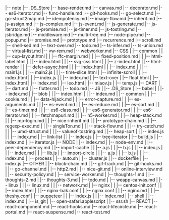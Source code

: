 |-- note
    |-- .DS_Store
    |-- base-render.md
    |-- canvas.md
    |-- decorator.md
    |-- es6-iterator.md
    |-- func-handle.md
    |-- git-hooks.md
    |-- go-select.md
    |-- go-struct2map.md
    |-- idempotency.md
    |-- image-flow.md
    |-- inherit.md
    |-- js-assign.md
    |-- js-complex.md
    |-- js-event.md
    |-- js-generate.md
    |-- js-iterator.md
    |-- js-promise.md
    |-- js-timer.md
    |-- js-tostring.md
    |-- jsbridge.md
    |-- middleware.md
    |-- multi-tree.md
    |-- node-pipe.md
    |-- popup.md
    |-- promise.md
    |-- prototype.md
    |-- recurrence.md
    |-- scroll.md
    |-- shell-sed.md
    |-- text-over.md
    |-- todo.md
    |-- ts-infer.md
    |-- ts-union.md
    |-- virtual-list.md
    |-- vw-rem.md
    |-- webworker.md
    |-- CSS
    |   |-- common
    |   |   |-- cup-layout.html
    |   |   |-- ffc-margin.md
    |   |   |-- fixed-position.md
    |   |   |-- html-label.html
    |   |   |-- index.html
    |   |   |-- svg-css.html
    |   |   |-- z-index.html
    |   |-- html-render
    |   |   |-- defer-async.html
    |   |   |-- index.html
    |   |   |-- index.md
    |   |   |-- main1.js
    |   |   |-- main2.js
    |   |   |-- time-slice.html
    |   |-- infinite-scroll
    |   |   |-- index.html
    |   |   |-- index.js
    |   |   |-- index.md
    |   |-- text-over
    |       |-- float.html
    |       |-- index.html
    |       |-- index.md
    |       |-- leo.html
    |       |-- miaov.js
    |       |-- temp.js
    |-- DART
    |   |-- dart.md
    |   |-- flutter.md
    |   |-- todo.md
    |-- JS
    |   |-- .DS_Store
    |   |-- babel
    |   |   |-- index.md
    |   |-- blob
    |   |   |-- index.html
    |   |   |-- index.md
    |   |-- common
    |   |   |-- cookie.md
    |   |   |-- data-hijack.md
    |   |   |-- error-capture.md
    |   |   |-- es-arguments.md
    |   |   |-- es-event.md
    |   |   |-- es-reduce.md
    |   |   |-- es-sort.md
    |   |   |-- es-timer.md
    |   |   |-- es6-class.md
    |   |   |-- es6-generator.md
    |   |   |-- es6-iterator.md
    |   |   |-- fetchmapurl.md
    |   |   |-- h5-worker.md
    |   |   |-- heap-stack.md
    |   |   |-- mp-login.md
    |   |   |-- nice-inherit.md
    |   |   |-- prototype-chain.md
    |   |   |-- regexp-exec.md
    |   |   |-- singleTon.md
    |   |   |-- stack-flow.md
    |   |   |-- try-catch.md
    |   |   |-- umd-struct.md
    |   |   |-- valueof-tostring.md
    |   |-- heap-sort
    |   |   |-- index.js
    |   |   |-- index.md
    |   |-- link-list
    |   |   |-- index.js
    |   |-- tree-iterator
    |       |-- build.js
    |       |-- index.md
    |       |-- iterator.js
    |-- NODE
    |   |-- index.md
    |   |-- node-env.md
    |   |-- peer-dependency.md
    |   |-- import-cache
    |   |   |-- a.js
    |   |   |-- b.js
    |   |   |-- index.js
    |   |   |-- index.md
    |   |   |-- lib.js
    |   |-- import-circle
    |   |   |-- a.js
    |   |   |-- b.js
    |   |   |-- index.md
    |   |-- process
    |       |-- auto.sh
    |       |-- cluster.js
    |       |-- dockerfile
    |       |-- index.js
    |-- OTHER
    |   |-- block-chain.md
    |   |-- gif-track.md
    |   |-- git-hooks.md
    |   |-- go-channel.md
    |   |-- http2.md
    |   |-- nice-git.md
    |   |-- online-interview.md
    |   |-- security-policy.md
    |   |-- service-worker.md
    |   |-- thoughts-1.md
    |   |-- thoughts-2.md
    |   |-- thoughts-3.md
    |   |-- todo.md
    |   |-- weapp-canvas.md
    |   |-- linux
    |   |   |-- linux.md
    |   |   |-- network.md
    |   |-- nginx
    |   |   |-- centos-init.conf
    |   |   |-- index.html
    |   |   |-- nginx-bak.conf
    |   |   |-- nginx.conf
    |   |   |-- nginx.md
    |   |   |-- theshy.conf
    |   |-- puppeteer
    |   |   |-- index.js
    |   |   |-- index.md
    |   |-- shell
    |       |-- index.md
    |       |-- is_git
    |       |-- open-safari.applescript
    |       |-- ssr.sh
    |-- REACT
        |-- react-component.md
        |-- react-hooks.md
        |-- react-lifecircle.md
        |-- react-portal.md
        |-- react-suspense.md
        |-- react-test.md
